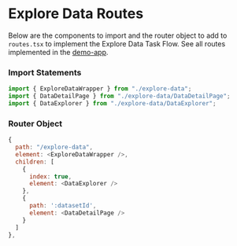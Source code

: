 # Explore Data Routes

Below are the components to import and the router object to add to `routes.tsx` to implement the Explore Data Task Flow. See all routes implemented in the [demo-app](https://github.com/strudel-science/strudel-kit/blob/main/strudel-demo-app/src/app/routes.tsx).

### Import Statements

```js
import { ExploreDataWrapper } from "./explore-data";
import { DataDetailPage } from "./explore-data/DataDetailPage";
import { DataExplorer } from "./explore-data/DataExplorer";
```

### Router Object

```js
{
  path: "/explore-data",
  element: <ExploreDataWrapper />,
  children: [
    {
      index: true,
      element: <DataExplorer />
    },
    {
      path: ':datasetId',
      element: <DataDetailPage />
    }
  ]
},
```
